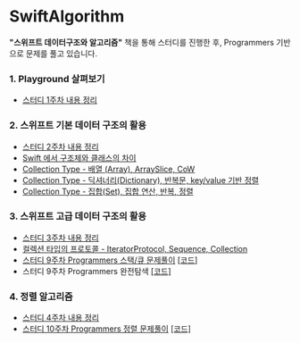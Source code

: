 # SwiftAlgorithm
**"스위프트 데이터구조와 알고리즘"** 책을 통해 스터디를 진행한 후, Programmers 기반으로 문제를 풀고 있습니다.

### 1. Playground 살펴보기
- [스터디 1주차 내용 정리](https://jellysong.tistory.com/79?category=845313)

### 2. 스위프트 기본 데이터 구조의 활용
- [스터디 2주차 내용 정리](https://jellysong.tistory.com/87)
- [Swift 에서 구조체와 클래스의 차이](https://jellysong.tistory.com/88)
- [Collection Type - 배열 (Array), ArraySlice, CoW](https://jellysong.tistory.com/89)
- [Collection Type - 딕셔너리(Dictionary), 반복문, key/value 기반 정렬](https://jellysong.tistory.com/91)
- [Collection Type - 집합(Set), 집합 연산, 반복, 정렬](https://jellysong.tistory.com/92)

### 3. 스위프트 고급 데이터 구조의 활용
- [스터디 3주차 내용 정리](https://jellysong.tistory.com/95?category=845313)
- [컬렉션 타입의 프로토콜 - IteratorProtocol, Sequence, Collection](https://jellysong.tistory.com/94)
- [스터디 9주차 Programmers 스택/큐 문제풀이](https://jellysong.tistory.com/101) [[코드]](https://github.com/songda515/SwiftAlgorithm/tree/main/스택큐)
- 스터디 9주차 Programmers 완전탐색 [[코드]](https://github.com/songda515/SwiftAlgorithm/tree/main/완전탐색)


### 4. 정렬 알고리즘
- [스터디 4주차 내용 정리]()
- [스터디 10주차 Programmers 정렬 문제풀이](https://jellysong.tistory.com/104) [[코드]](https://github.com/songda515/SwiftAlgorithm/tree/main/정렬)

